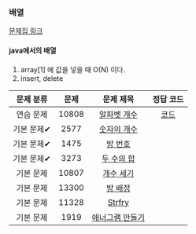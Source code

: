 ### 배열

[문제집 링크](https://www.acmicpc.net/workbook/view/7307)

#### java에서의 배열
1. array[1] 에 값을  넣을 때 O(N) 이다.  
2. insert, delete 

| 문제 분류 | 문제 | 문제 제목 | 정답 코드 |
| :--: | :--: | :--: | :--: |
| 연습 문제 | 10808 | [알파벳 개수](https://www.acmicpc.net/problem/10808) | [코드]() |
| 기본 문제✔ | 2577 | [숫자의 개수](https://www.acmicpc.net/problem/2577) |  |
| 기본 문제✔ | 1475 | [방 번호](https://www.acmicpc.net/problem/1475) |  |
| 기본 문제✔ | 3273 | [두 수의 합](https://www.acmicpc.net/problem/3273) | |
| 기본 문제 | 10807 | [개수 세기](https://www.acmicpc.net/problem/10807) |  |
| 기본 문제 | 13300 | [방 배정](https://www.acmicpc.net/problem/13300) |  |
| 기본 문제 | 11328 | [Strfry](https://www.acmicpc.net/problem/11328) |  |
| 기본 문제 | 1919 | [애너그램 만들기](https://www.acmicpc.net/problem/1919) |  |